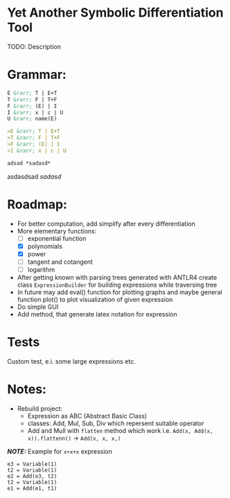 # Yet Another Symbolic Differentiation Tool
TODO: Description

# Grammar:
```md
E &rarr; T | E+T
T &rarr; F | T+F
F &rarr; (E) | I
I &rarr; x | c | U
U &rarr; name(E)
```
```md
>E &rarr; T | E+T
>T &rarr; F | T+F
>F &rarr; (E) | I
>I &rarr; x | c | U
```
```md
adsad *sadasd*
```

asdasdsad *sadasd* 

# Roadmap:
* For better computation, add simplify after every differentiation
* More elementary functions:
  - [ ] exponential function
  - [x] polynomials
  - [x] power
  - [ ] tangent and cotangent
  - [ ] logarithm
* After getting known with parsing trees generated with ANTLR4 create class `ExpressionBuilder` for building expressions while traversing tree
* In future may add eval() function for plotting graphs and maybe general function plot() to plot visualization of given expression
* Do simple GUI
* Add method, that generate latex notation for expression

# Tests
Custom test, e.i. some large expressions etc.

# Notes:
* Rebuild project:
  - Expression as ABC (Abstract Basic Class)
  - classes: Add, Mul, Sub, Div which repersent suitable operator
  - Add and Mull with `flatten` method which work i.e. `Add(x, Add(x, x)).flattenn()` -> `Add(x, x, x,)`

**_NOTE:_** Example for `x+x+x` expression
```
e3 = Variable(1)
t2 = Variable(1)
e2 = Add(e3, t2)
t2 = Variable(1)
e1 = Add(e1, t1)
```
